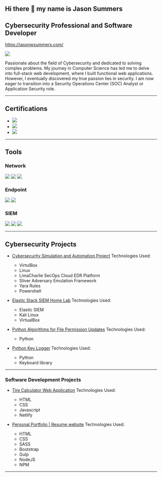 ## Hi there 👋 my name is Jason Summers
## Cybersecurity Professional and Software Developer
https://jasonwsummers.com/

<a href="https://www.linkedin.com/in/jason-w-summers/"><img src="https://img.shields.io/badge/-LinkedIn-0072b1?&style=for-the-badge&logo=linkedin&logoColor=white" /></a>

Passionate about the field of Cybersecurity and dedicated to solving complex problems. My journey in Computer Science has led me to delve into full-stack web development, where I built functional web applications. However, I eventually discovered my true passion lies in security. I am now eager to transition into a Security Operations Center (SOC) Analyst or Application Security role.

---

## Certifications

* <img src="https://img.shields.io/badge/-Google%20Cybersecurity%20Professional%20Certificate-blue?&style=for-the-badge&logo=Google&logoColor=white" />
* <img src="https://img.shields.io/badge/-Security%2B-FF0000?&style=for-the-badge&logo=CompTIA&logoColor=white" /> 
* <img src="https://img.shields.io/badge/-TryHackMe%20Introduction%20to%20Cybersecurity-blue?&style=for-the-badge&logo=TryHackMe&logoColor=white" />

---

## Tools

### Network
<div>
    <img src="https://img.shields.io/badge/-Wireshark-1679A7?&style=for-the-badge&logo=Wireshark&logoColor=white" />
    <img src="https://img.shields.io/badge/-Snort-EF3B2D?&style=for-the-badge&logo=Suricata&logoColor=white" />    
    <img src="https://img.shields.io/badge/-Zeek-777BB4?&style=for-the-badge&logo=Zeek&logoColor=white" />
</div>

### Endpoint
<div>
    <img src="https://img.shields.io/badge/-Microsoft_Defender_for_Endpoint-00A4EF?&style=for-the-badge&logo=Microsoft&logoColor=white" />
    <img src="https://img.shields.io/badge/-LimaCharlie.io-4B275F?&style=for-the-badge&logo=Velociraptor&logoColor=white" />
</div>

### SIEM
<div>
    <img src="https://img.shields.io/badge/-Microsoft_Sentinel-0078D4?&style=for-the-badge&logo=Microsoft&logoColor=white" />
    <img src="https://img.shields.io/badge/-Splunk-000000?&style=for-the-badge&logo=Splunk&logoColor=white" />
    <img src="https://img.shields.io/badge/-Elastic-005571?&style=for-the-badge&logo=Elastic&logoColor=white" />
</div>

---

## Cybersecurity Projects

* [Cybersecurity Simulation and Automation Project](https://github.com/jwsummers/SOC-Analyst-Enviornment/tree/main)
Technologies Used:
  + VirtulBox 
  + Linux
  + LimaCharlie SecOps Cloud EDR Platform
  + Sliver Adversary Emulation Framework
  + Yara Rules
  + Powershell

* [Elastic Stack SIEM Home Lab](https://github.com/jwsummers/Elastic-SIEM)
Technologies Used:
  + Elastic SIEM
  + Kali Linux
  + VirtualBox

* [Python Algorithms for File Permission Updates](https://github.com/jwsummers/Python-Algorithms)
Technologies Used:
  + Python

* [Python Key Logger](https://github.com/jwsummers/KeyLogger)
Technologies Used:
  + Python
  + Keyboard library
  
---
### Software Development Projects

* [Tire Calculator Web Application](https://github.com/jwsummers/Tire-Calculator)
Technologies Used:
  + HTML
  + CSS
  + Javascript
  + Netlify

* [Personal Portfolio | Resume website](https://github.com/jwsummers/portfolio)
Technologies Used:
  + HTML
  + CSS
  + SASS
  + Bootstrap
  + Gulp
  + NodeJS
  + NPM

---


<!--
**jwsummers/jwsummers** is a ✨ _special_ ✨ repository because its `README.md` (this file) appears on your GitHub profile.

Here are some ideas to get you started:

- 🔭 I’m currently working on ...
- 🌱 I’m currently learning ...
- 👯 I’m looking to collaborate on ...
- 🤔 I’m looking for help with ...
- 💬 Ask me about ...
- 📫 How to reach me: ...
- 😄 Pronouns: ...
- ⚡ Fun fact: ...
-->

